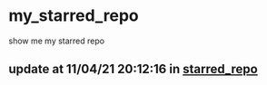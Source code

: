 # my_starred_repo
show me my starred repo

update at 11/04/21 20:12:16 in [starred_repo](./index.html)
---

